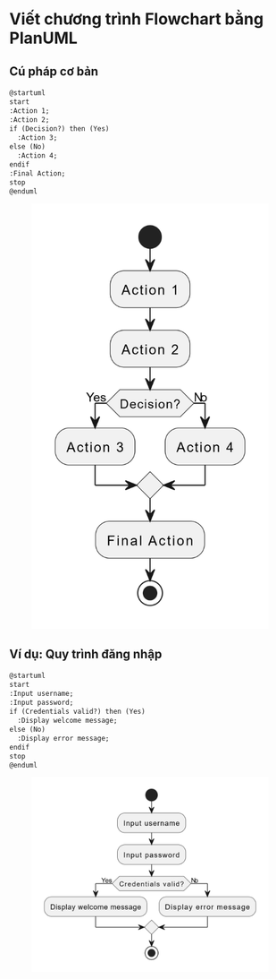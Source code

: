 # Viết chương trình Flowchart bằng PlanUML

## Cú pháp cơ bản

```plant-uml
@startuml
start
:Action 1;
:Action 2;
if (Decision?) then (Yes)
  :Action 3;
else (No)
  :Action 4;
endif
:Final Action;
stop
@enduml
```

<figure><img src="../../../.gitbook/assets/image (39).png" alt=""><figcaption></figcaption></figure>

## Ví dụ: Quy trình đăng nhập

```plant-uml
@startuml
start
:Input username;
:Input password;
if (Credentials valid?) then (Yes)
  :Display welcome message;
else (No)
  :Display error message;
endif
stop
@enduml
```

<figure><img src="../../../.gitbook/assets/image (40).png" alt=""><figcaption></figcaption></figure>
